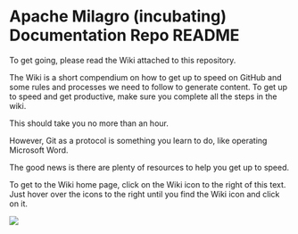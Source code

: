 # Apache Milagro (incubating) Documentation Repo README

To get going, please read the Wiki attached to this repository.

The Wiki is a short compendium on how to get up to speed on GitHub and some rules and processes we need to follow to generate content.
To get up to speed and get productive, make sure you complete all the steps in the wiki.

This should take you no more than an hour.

However, Git as a protocol is something you learn to do, like operating Microsoft Word.

The good news is there are plenty of resources to help you get up to speed.

To get to the Wiki home page, click on the Wiki icon to the right of this text. Just hover over the icons to the right until you find the Wiki icon and click on it.

<a href="https://zenhub.io"><img src="https://raw.githubusercontent.com/ZenHubIO/support/master/zenhub-badge.png"></a>
